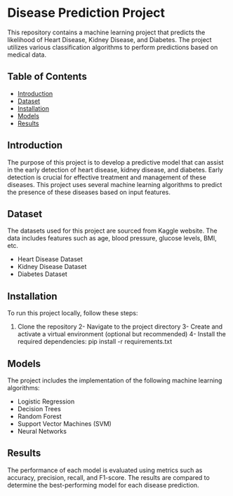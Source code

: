 # Disease Prediction Project

This repository contains a machine learning project that predicts the likelihood of Heart Disease, Kidney Disease, and Diabetes. The project utilizes various classification algorithms to perform predictions based on medical data.

## Table of Contents

- [Introduction](#introduction)
- [Dataset](#dataset)
- [Installation](#installation)
- [Models](#models)
- [Results](#results)

## Introduction

The purpose of this project is to develop a predictive model that can assist in the early detection of heart disease, kidney disease, and diabetes. Early detection is crucial for effective treatment and management of these diseases. This project uses several machine learning algorithms to predict the presence of these diseases based on input features.

## Dataset

The datasets used for this project are sourced from Kaggle website. The data includes features such as age, blood pressure, glucose levels, BMI, etc.

- Heart Disease Dataset
- Kidney Disease Dataset
- Diabetes Dataset

## Installation

To run this project locally, follow these steps:

1. Clone the repository
2- Navigate to the project directory
3- Create and activate a virtual environment (optional but recommended)
4- Install the required dependencies:
   pip install -r requirements.txt

## Models

The project includes the implementation of the following machine learning algorithms:
  - Logistic Regression
  - Decision Trees
  - Random Forest
  - Support Vector Machines (SVM)
  - Neural Networks

## Results

The performance of each model is evaluated using metrics such as accuracy, precision, recall, and F1-score. The results are compared to determine the best-performing model for each disease prediction.
